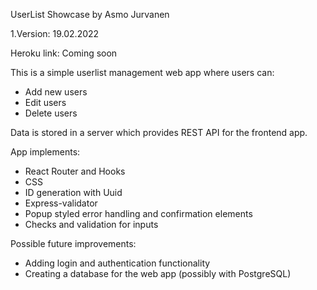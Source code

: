 UserList Showcase by Asmo Jurvanen

1.Version: 19.02.2022

Heroku link: Coming soon

This is a simple userlist management web app where users can:

- Add new users
- Edit users
- Delete users

Data is stored in a server which provides REST API for the frontend app.

App implements:

- React Router and Hooks
- CSS
- ID generation with Uuid
- Express-validator
- Popup styled error handling and confirmation elements
- Checks and validation for inputs

Possible future improvements:

- Adding login and authentication functionality
- Creating a database for the web app (possibly with PostgreSQL)
